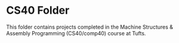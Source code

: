 # CS40 Folder 

This folder contains projects completed in the Machine Structures &amp; Assembly Programming (CS40/comp40) course at Tufts. 
